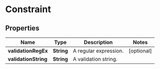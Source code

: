 
# Constraint

## Properties
Name | Type | Description | Notes
------------ | ------------- | ------------- | -------------
**validationRegEx** | **String** | A regular expression. |  [optional]
**validationString** | **String** | A validation string. | 



